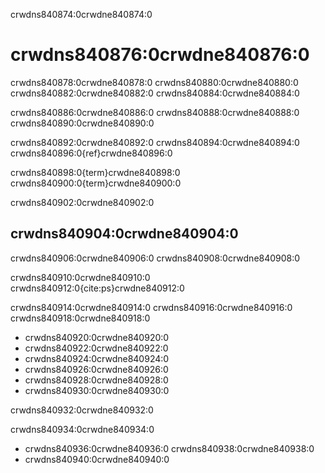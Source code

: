 crwdns840874:0crwdne840874:0
# crwdns840876:0crwdne840876:0

crwdns840878:0crwdne840878:0 crwdns840880:0crwdne840880:0 crwdns840882:0crwdne840882:0 crwdns840884:0crwdne840884:0

crwdns840886:0crwdne840886:0 crwdns840888:0crwdne840888:0 crwdns840890:0crwdne840890:0

crwdns840892:0crwdne840892:0 crwdns840894:0crwdne840894:0 crwdns840896:0{ref}crwdne840896:0

crwdns840898:0{term}crwdne840898:0 crwdns840900:0{term}crwdne840900:0

crwdns840902:0crwdne840902:0
## crwdns840904:0crwdne840904:0

crwdns840906:0crwdne840906:0 crwdns840908:0crwdne840908:0

crwdns840910:0crwdne840910:0 crwdns840912:0{cite:ps}crwdne840912:0

crwdns840914:0crwdne840914:0 crwdns840916:0crwdne840916:0 crwdns840918:0crwdne840918:0

- crwdns840920:0crwdne840920:0
- crwdns840922:0crwdne840922:0
- crwdns840924:0crwdne840924:0
- crwdns840926:0crwdne840926:0
- crwdns840928:0crwdne840928:0
- crwdns840930:0crwdne840930:0

crwdns840932:0crwdne840932:0

crwdns840934:0crwdne840934:0
- crwdns840936:0crwdne840936:0 crwdns840938:0crwdne840938:0
- crwdns840940:0crwdne840940:0 
